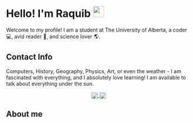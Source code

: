 # Hello! I'm Raquib  <img src="https://raw.githubusercontent.com/MartinHeinz/MartinHeinz/master/wave.gif" width="30px"> 

Welcome to my profile! I am a student at The University of Alberta, a coder :computer:, avid reader :open_book:, and science lover :earth_americas:. 

## Contact Info

Computers, History, Geography, Physics, Art, or even the weather - I am fascinated with everything, and I absolutely love learning! I am available to talk about everything under the sun. 

<p align="center">
    <a href="https://www.linkedin.com/in/lavani/">
      <img align="center" src="https://camo.githubusercontent.com/c8a9c5b414cd812ad6a97a46c29af67239ddaeae08c41724ff7d945fb4c047e5/68747470733a2f2f6564656e742e6769746875622e696f2f537570657254696e7949636f6e732f696d616765732f7376672f6c696e6b6564696e2e737667" width = "18" height = "18">
    </a>
  
  <a href="mailto:r.raquib01@gmail.com">
      <img align="center" src="https://camo.githubusercontent.com/4a3dd8d10a27c272fd04b2ce8ed1a130606f95ea6a76b5e19ce8b642faa18c27/68747470733a2f2f6564656e742e6769746875622e696f2f537570657254696e7949636f6e732f696d616765732f7376672f676d61696c2e737667" width = "18" height = "18">
    </a>
  
</p>

## About me
<!--
**raquibk/raquibk** is a ✨ _special_ ✨ repository because its `README.md` (this file) appears on your GitHub profile.

Here are some ideas to get you started:

- 🔭 I’m currently working on ...
- 🌱 I’m currently learning ...
- 👯 I’m looking to collaborate on ...
- 🤔 I’m looking for help with ...
- 💬 Ask me about ...
- 📫 How to reach me: ...
- 😄 Pronouns: ...
- ⚡ Fun fact: ...
-->

